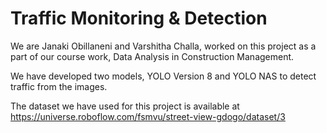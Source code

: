 # Traffic Monitoring & Detection


We are Janaki Obillaneni and Varshitha Challa, worked on this project as a part of our course work, Data Analysis in Construction Management. 

We have developed two models, YOLO Version 8 and YOLO NAS to detect traffic from the images.

The dataset we have used for this project is available at https://universe.roboflow.com/fsmvu/street-view-gdogo/dataset/3

